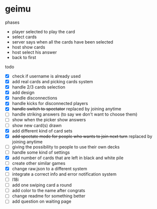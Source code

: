# geimu

phases

- player selected to play the card
- select cards
- server says when all the cards have been selected
- host show cards
- host select his answer
- back to first

todo
- [x] check if username is already used
- [x] add real cards and picking cards system
- [x] handle 2/3 cards selection 
- [x] add design 
- [x] handle disconnections 
- [x] handle kicks for disconnected players 
- [x] ~~handle switch to spectator~~  replaced by joining anytime
- [ ] handle striking answers (to say we don't want to choose them)
- [ ] show when the picker show answers
- [ ] show new card(s) drawn
- [x] add different kind of card sets 
- [x] ~~add spectate mode for people who wants to join next turn~~  replaced by joining anytime
- [ ] giving the possibility to people to use their own decks
- [ ] handle some kind of settings
- [x] add number of cards that are left in black and white pile 
- [ ] create other similar games
- [x] change raw.json to a different system 
- [ ] integrate a correct info and error notification system
- [ ] l18i
- [ ] add one swiping card a round
- [ ] add color to the name after congrats
- [ ] change readme for something better
- [ ] add question on waiting page
